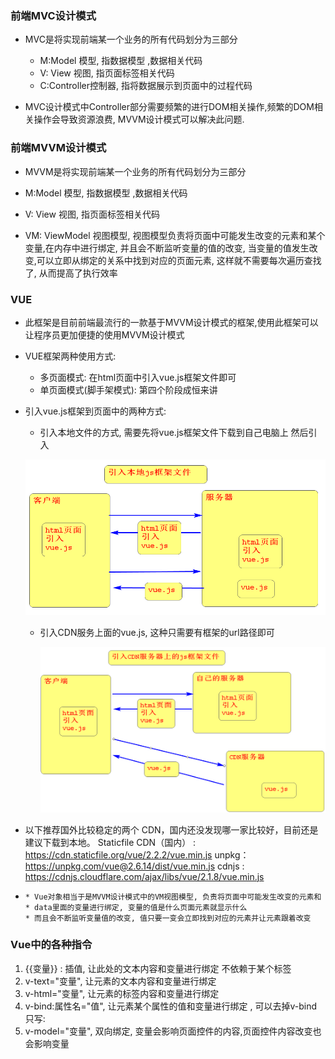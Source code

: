 ### 前端MVC设计模式

- MVC是将实现前端某一个业务的所有代码划分为三部分
  - M:Model  模型,  指数据模型 ,数据相关代码
  - V: View 视图, 指页面标签相关代码
  - C:Controller控制器, 指将数据展示到页面中的过程代码

- MVC设计模式中Controller部分需要频繁的进行DOM相关操作,频繁的DOM相关操作会导致资源浪费, MVVM设计模式可以解决此问题.

### 前端MVVM设计模式

- MVVM是将实现前端某一个业务的所有代码划分为三部分

- M:Model  模型,  指数据模型 ,数据相关代码
- V: View 视图, 指页面标签相关代码
- VM: ViewModel 视图模型,   视图模型负责将页面中可能发生改变的元素和某个变量,在内存中进行绑定, 并且会不断监听变量的值的改变, 当变量的值发生改变,可以立即从绑定的关系中找到对应的页面元素, 这样就不需要每次遍历查找了, 从而提高了执行效率

### VUE

- 此框架是目前前端最流行的一款基于MVVM设计模式的框架,使用此框架可以让程序员更加便捷的使用MVVM设计模式  

- VUE框架两种使用方式:
  - 多页面模式:   在html页面中引入vue.js框架文件即可
  - 单页面模式(脚手架模式): 第四个阶段成恒来讲

- 引入vue.js框架到页面中的两种方式:

  - 引入本地文件的方式, 需要先将vue.js框架文件下载到自己电脑上 然后引入

  ![1664336914144](1664336914144.png)

  - 引入CDN服务上面的vue.js,  这种只需要有框架的url路径即可  

    ![1664337131025](1664337131025.png)

- 以下推荐国外比较稳定的两个 CDN，国内还没发现哪一家比较好，目前还是建议下载到本地。
   Staticfile CDN（国内） : https://cdn.staticfile.org/vue/2.2.2/vue.min.js
   unpkg：https://unpkg.com/vue@2.6.14/dist/vue.min.js
   cdnjs : https://cdnjs.cloudflare.com/ajax/libs/vue/2.1.8/vue.min.js



- ```
  * Vue对象相当于是MVVM设计模式中的VM视图模型, 负责将页面中可能发生改变的元素和
  * data里面的变量进行绑定, 变量的值是什么页面元素就显示什么
  * 而且会不断监听变量值的改变, 值只要一变会立即找到对应的元素并让元素跟着改变
  ```

### Vue中的各种指令

1. {{变量}} :  插值,  让此处的文本内容和变量进行绑定 不依赖于某个标签
2. v-text="变量", 让元素的文本内容和变量进行绑定
3. v-html="变量", 让元素的标签内容和变量进行绑定  
4. v-bind:属性名="值", 让元素某个属性的值和变量进行绑定 , 可以去掉v-bind 只写:
5. v-model="变量", 双向绑定, 变量会影响页面控件的内容,页面控件内容改变也会影响变量   





